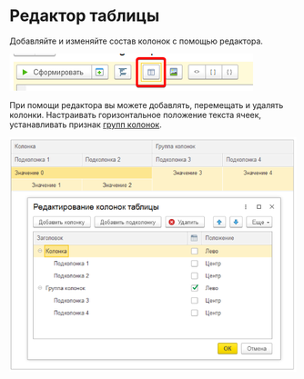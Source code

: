 # Редактор таблицы
Добавляйте и изменяйте состав колонок с помощью редактора.

<kbd> ![](./_images/open-table-editor.png)</kbd> 

При помощи редактора вы можете добавлять, перемещать и удалять колонки. Настраивать горизонтальное положение текста ячеек, устанавливать признак [групп колонок](#многострочные-заголовки).

<kbd> ![](./_images/table-editor.png)</kbd> 